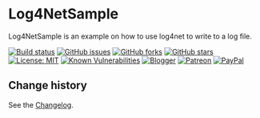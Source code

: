 Log4NetSample
===============
Log4NetSample is an example on how to use log4net to write to a log file.

[![Build status](https://ci.appveyor.com/api/projects/status/5yf0u1kqh82n4p84?svg=true)](https://ci.appveyor.com/project/SeppPenner/log4netsample)
[![GitHub issues](https://img.shields.io/github/issues/SeppPenner/Log4NetSample.svg)](https://github.com/SeppPenner/Log4NetSample/issues)
[![GitHub forks](https://img.shields.io/github/forks/SeppPenner/Log4NetSample.svg)](https://github.com/SeppPenner/Log4NetSample/network)
[![GitHub stars](https://img.shields.io/github/stars/SeppPenner/Log4NetSample.svg)](https://github.com/SeppPenner/Log4NetSample/stargazers)
[![License: MIT](https://img.shields.io/badge/License-MIT-blue.svg)](https://raw.githubusercontent.com/SeppPenner/Log4NetSample/master/License.txt)
[![Known Vulnerabilities](https://snyk.io/test/github/SeppPenner/Log4NetSample/badge.svg)](https://snyk.io/test/github/SeppPenner/Log4NetSample)
[![Blogger](https://img.shields.io/badge/Follow_me_on-blogger-orange)](https://franzhuber23.blogspot.de/)
[![Patreon](https://img.shields.io/badge/Patreon-F96854?logo=patreon&logoColor=white)](https://patreon.com/SeppPennerOpenSourceDevelopment)
[![PayPal](https://img.shields.io/badge/PayPal-00457C?logo=paypal&logoColor=white)](https://paypal.me/th070795)

Change history
--------------

See the [Changelog](https://github.com/SeppPenner/Log4NetSample/blob/master/Changelog.md).